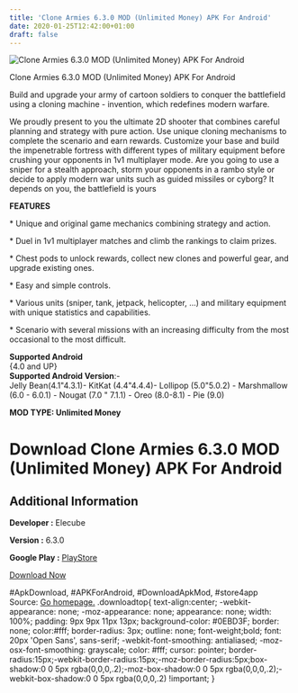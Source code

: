 ```yaml
---
title: 'Clone Armies 6.3.0 MOD (Unlimited Money) APK For Android'
date: 2020-01-25T12:42:00+01:00
draft: false
---
```


![Clone Armies 6.3.0 MOD (Unlimited Money) APK For Android](https://i1.wp.com/apkhome.net/wp-content/uploads/2020/01/Clone-Armies-6.3.0-MOD-Unlimited-Money.png "Clone Armies 6.3.0 MOD (Unlimited Money) APK For Android")

  

Clone Armies 6.3.0 MOD (Unlimited Money) APK For Android

Build and upgrade your army of cartoon soldiers to conquer the battlefield using a cloning machine - invention, which redefines modern warfare.

We proudly present to you the ultimate 2D shooter that combines careful planning and strategy with pure action. Use unique cloning mechanisms to complete the scenario and earn rewards. Customize your base and build the impenetrable fortress with different types of military equipment before crushing your opponents in 1v1 multiplayer mode. Are you going to use a sniper for a stealth approach, storm your opponents in a rambo style or decide to apply modern war units such as guided missiles or cyborg? It depends on you, the battlefield is yours

**FEATURES**

\* Unique and original game mechanics combining strategy and action.

\* Duel in 1v1 multiplayer matches and climb the rankings to claim prizes.

\* Chest pods to unlock rewards, collect new clones and powerful gear, and upgrade existing ones.

\* Easy and simple controls.

\* Various units (sniper, tank, jetpack, helicopter, ...) and military equipment with unique statistics and capabilities.

\* Scenario with several missions with an increasing difficulty from the most occasional to the most difficult.

**Supported Android**  
{4.0 and UP}  
**Supported Android Version**:-  
Jelly Bean(4.1"4.3.1)- KitKat (4.4"4.4.4)- Lollipop (5.0"5.0.2) - Marshmallow (6.0 - 6.0.1) - Nougat (7.0 " 7.1.1) - Oreo (8.0-8.1) - Pie (9.0)

**MOD TYPE: Unlimited Money**

Download Clone Armies 6.3.0 MOD (Unlimited Money) APK For Android
=================================================================

Additional Information
----------------------

**Developer :** Elecube

**Version :** 6.3.0

**Google Play :** [PlayStore](https://play.google.com/store/apps/details?id=com.clonearmies.elecube)

  

[Download Now](https://store4app.co/post/clone-armies-6-3-0-mod-unlimited-money-apk-for-android_1579878653)

  
#ApkDownload, #APKForAndroid, #DownloadApkMod, #store4app  
Source: [Go homepage.](https://store4app.co/post/clone-armies-6-3-0-mod-unlimited-money-apk-for-android_1579878653) .downloadtop{ text-align:center; -webkit-appearance: none; -moz-appearance: none; appearance: none; width: 100%; padding: 9px 9px 11px 13px; background-color: #0EBD3F; border: none; color:#fff; border-radius: 3px; outline: none; font-weight;bold; font: 20px 'Open Sans', sans-serif; -webkit-font-smoothing: antialiased; -moz-osx-font-smoothing: grayscale; color: #fff; cursor: pointer; border-radius:15px;-webkit-border-radius:15px;-moz-border-radius:5px;box-shadow:0 0 5px rgba(0,0,0,.2);-moz-box-shadow:0 0 5px rgba(0,0,0,.2);-webkit-box-shadow:0 0 5px rgba(0,0,0,.2) !important; }